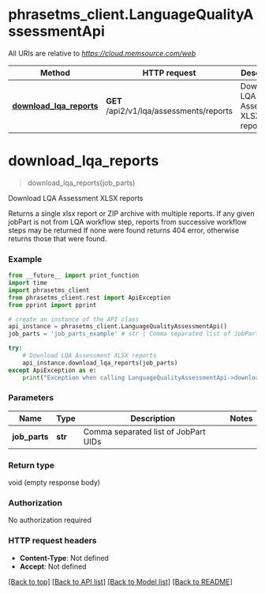 # phrasetms_client.LanguageQualityAssessmentApi

All URIs are relative to *https://cloud.memsource.com/web*

Method | HTTP request | Description
------------- | ------------- | -------------
[**download_lqa_reports**](LanguageQualityAssessmentApi.md#download_lqa_reports) | **GET** /api2/v1/lqa/assessments/reports | Download LQA Assessment XLSX reports

# **download_lqa_reports**
> download_lqa_reports(job_parts)

Download LQA Assessment XLSX reports

Returns a single xlsx report or ZIP archive with multiple reports. If any given jobPart is not from LQA workflow step, reports from successive workflow steps may be returned If none were found returns 404 error, otherwise returns those that were found.

### Example
```python
from __future__ import print_function
import time
import phrasetms_client
from phrasetms_client.rest import ApiException
from pprint import pprint

# create an instance of the API class
api_instance = phrasetms_client.LanguageQualityAssessmentApi()
job_parts = 'job_parts_example' # str | Comma separated list of JobPart UIDs

try:
    # Download LQA Assessment XLSX reports
    api_instance.download_lqa_reports(job_parts)
except ApiException as e:
    print("Exception when calling LanguageQualityAssessmentApi->download_lqa_reports: %s\n" % e)
```

### Parameters

Name | Type | Description  | Notes
------------- | ------------- | ------------- | -------------
 **job_parts** | **str**| Comma separated list of JobPart UIDs | 

### Return type

void (empty response body)

### Authorization

No authorization required

### HTTP request headers

 - **Content-Type**: Not defined
 - **Accept**: Not defined

[[Back to top]](#) [[Back to API list]](../README.md#documentation-for-api-endpoints) [[Back to Model list]](../README.md#documentation-for-models) [[Back to README]](../README.md)

